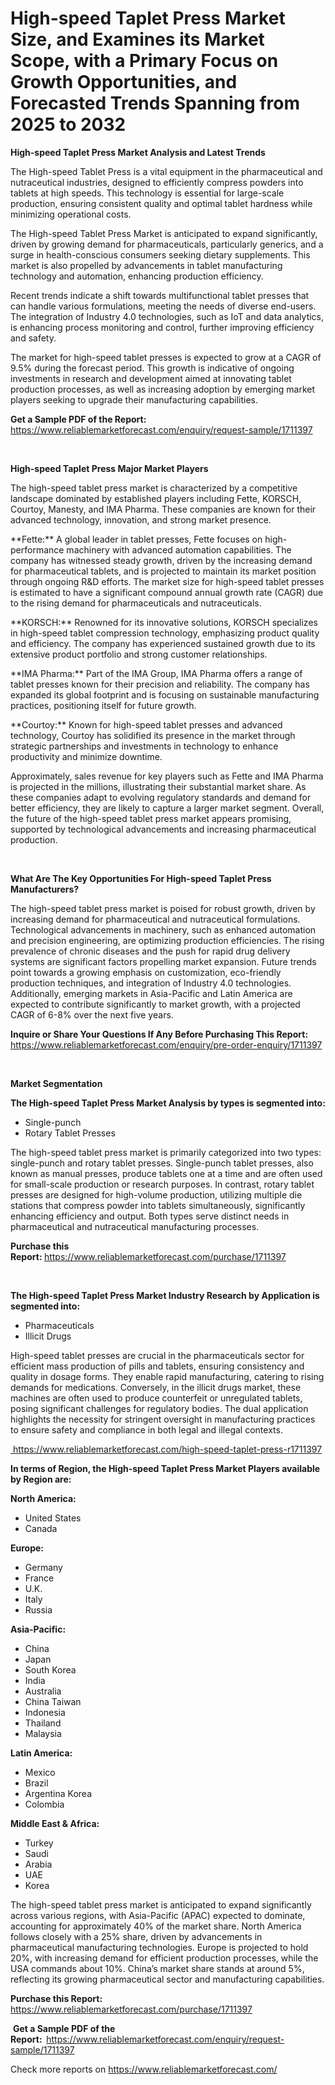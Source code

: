 <p><h1>High-speed Taplet Press Market Size, and Examines its Market Scope, with a Primary Focus on Growth Opportunities, and Forecasted Trends Spanning from 2025 to 2032</h1></p><p><strong>High-speed Taplet Press Market Analysis and Latest Trends</strong></p>
<p><p>The High-speed Tablet Press is a vital equipment in the pharmaceutical and nutraceutical industries, designed to efficiently compress powders into tablets at high speeds. This technology is essential for large-scale production, ensuring consistent quality and optimal tablet hardness while minimizing operational costs.</p><p>The High-speed Tablet Press Market is anticipated to expand significantly, driven by growing demand for pharmaceuticals, particularly generics, and a surge in health-conscious consumers seeking dietary supplements. This market is also propelled by advancements in tablet manufacturing technology and automation, enhancing production efficiency.</p><p>Recent trends indicate a shift towards multifunctional tablet presses that can handle various formulations, meeting the needs of diverse end-users. The integration of Industry 4.0 technologies, such as IoT and data analytics, is enhancing process monitoring and control, further improving efficiency and safety.</p><p>The market for high-speed tablet presses is expected to grow at a CAGR of 9.5% during the forecast period. This growth is indicative of ongoing investments in research and development aimed at innovating tablet production processes, as well as increasing adoption by emerging market players seeking to upgrade their manufacturing capabilities.</p></p>
<p><strong>Get a Sample PDF of the Report:&nbsp;</strong> <a href="https://www.reliablemarketforecast.com/enquiry/request-sample/1711397?utm_campaign=3357&utm_medium=2&utm_source=Github&utm_content=ia&utm_term=27032025&utm_id=high-speed-taplet-press">https://www.reliablemarketforecast.com/enquiry/request-sample/1711397</a></p>
<p>&nbsp;</p>
<p><strong>High-speed Taplet Press Major Market Players</strong></p>
<p><p>The high-speed tablet press market is characterized by a competitive landscape dominated by established players including Fette, KORSCH, Courtoy, Manesty, and IMA Pharma. These companies are known for their advanced technology, innovation, and strong market presence.</p><p>**Fette:** A global leader in tablet presses, Fette focuses on high-performance machinery with advanced automation capabilities. The company has witnessed steady growth, driven by the increasing demand for pharmaceutical tablets, and is projected to maintain its market position through ongoing R&D efforts. The market size for high-speed tablet presses is estimated to have a significant compound annual growth rate (CAGR) due to the rising demand for pharmaceuticals and nutraceuticals.</p><p>**KORSCH:** Renowned for its innovative solutions, KORSCH specializes in high-speed tablet compression technology, emphasizing product quality and efficiency. The company has experienced sustained growth due to its extensive product portfolio and strong customer relationships.</p><p>**IMA Pharma:** Part of the IMA Group, IMA Pharma offers a range of tablet presses known for their precision and reliability. The company has expanded its global footprint and is focusing on sustainable manufacturing practices, positioning itself for future growth.</p><p>**Courtoy:** Known for high-speed tablet presses and advanced technology, Courtoy has solidified its presence in the market through strategic partnerships and investments in technology to enhance productivity and minimize downtime.</p><p>Approximately, sales revenue for key players such as Fette and IMA Pharma is projected in the millions, illustrating their substantial market share. As these companies adapt to evolving regulatory standards and demand for better efficiency, they are likely to capture a larger market segment. Overall, the future of the high-speed tablet press market appears promising, supported by technological advancements and increasing pharmaceutical production.</p></p>
<p>&nbsp;</p>
<p><strong>What Are The Key Opportunities For High-speed Taplet Press Manufacturers?</strong></p>
<p><p>The high-speed tablet press market is poised for robust growth, driven by increasing demand for pharmaceutical and nutraceutical formulations. Technological advancements in machinery, such as enhanced automation and precision engineering, are optimizing production efficiencies. The rising prevalence of chronic diseases and the push for rapid drug delivery systems are significant factors propelling market expansion. Future trends point towards a growing emphasis on customization, eco-friendly production techniques, and integration of Industry 4.0 technologies. Additionally, emerging markets in Asia-Pacific and Latin America are expected to contribute significantly to market growth, with a projected CAGR of 6-8% over the next five years.</p></p>
<p><strong>Inquire or Share Your Questions If Any Before Purchasing This Report:</strong> <a href="https://www.reliablemarketforecast.com/enquiry/pre-order-enquiry/1711397?utm_campaign=3357&utm_medium=2&utm_source=Github&utm_content=ia&utm_term=27032025&utm_id=high-speed-taplet-press">https://www.reliablemarketforecast.com/enquiry/pre-order-enquiry/1711397</a></p>
<p>&nbsp;</p>
<p><strong>Market Segmentation</strong></p>
<p><strong>The High-speed Taplet Press Market Analysis by types is segmented into:</strong></p>
<p><ul><li>Single-punch</li><li>Rotary Tablet Presses</li></ul></p>
<p><p>The high-speed tablet press market is primarily categorized into two types: single-punch and rotary tablet presses. Single-punch tablet presses, also known as manual presses, produce tablets one at a time and are often used for small-scale production or research purposes. In contrast, rotary tablet presses are designed for high-volume production, utilizing multiple die stations that compress powder into tablets simultaneously, significantly enhancing efficiency and output. Both types serve distinct needs in pharmaceutical and nutraceutical manufacturing processes.</p></p>
<p><strong>Purchase this Report:&nbsp;</strong><a href="https://www.reliablemarketforecast.com/purchase/1711397?utm_campaign=3357&utm_medium=2&utm_source=Github&utm_content=ia&utm_term=27032025&utm_id=high-speed-taplet-press">https://www.reliablemarketforecast.com/purchase/1711397</a></p>
<p>&nbsp;</p>
<p><strong>The High-speed Taplet Press Market Industry Research by Application is segmented into:</strong></p>
<p><ul><li>Pharmaceuticals</li><li>Illicit Drugs</li></ul></p>
<p><p>High-speed tablet presses are crucial in the pharmaceuticals sector for efficient mass production of pills and tablets, ensuring consistency and quality in dosage forms. They enable rapid manufacturing, catering to rising demands for medications. Conversely, in the illicit drugs market, these machines are often used to produce counterfeit or unregulated tablets, posing significant challenges for regulatory bodies. The dual application highlights the necessity for stringent oversight in manufacturing practices to ensure safety and compliance in both legal and illegal contexts.</p></p>
<p><a href="https://www.reliablemarketforecast.com/high-speed-taplet-press-r1711397?utm_campaign=3357&utm_medium=2&utm_source=Github&utm_content=ia&utm_term=27032025&utm_id=high-speed-taplet-press">&nbsp;https://www.reliablemarketforecast.com/high-speed-taplet-press-r1711397</a></p>
<p><strong>In terms of Region, the High-speed Taplet Press Market Players available by Region are:</strong></p>
<p>
    <p> <strong> North America: </strong>
        <ul>
            <li>United States</li>
            <li>Canada</li>
        </ul>
        </p> 
    <p> <strong> Europe: </strong>
        <ul>
            <li>Germany</li>
            <li>France</li>
            <li>U.K.</li>
            <li>Italy</li>
            <li>Russia</li>
        </ul>
        </p> 
    <p> <strong> Asia-Pacific: </strong>
        <ul>
            <li>China</li>
            <li>Japan</li>
            <li>South Korea</li>
            <li>India</li>
            <li>Australia</li>
            <li>China Taiwan</li>
            <li>Indonesia</li>
            <li>Thailand</li>
            <li>Malaysia</li>
        </ul>
        </p> 
    <p> <strong> Latin America: </strong>
        <ul>
            <li>Mexico</li>
            <li>Brazil</li>
            <li>Argentina Korea</li>
            <li>Colombia</li>
        </ul>
        </p> 
    <p> <strong> Middle East & Africa: </strong>
        <ul>
            <li>Turkey</li>
            <li>Saudi</li>
            <li>Arabia</li>
            <li>UAE</li>
            <li>Korea</li>
        </ul>
    </p>
    </p>
<p><p>The high-speed tablet press market is anticipated to expand significantly across various regions, with Asia-Pacific (APAC) expected to dominate, accounting for approximately 40% of the market share. North America follows closely with a 25% share, driven by advancements in pharmaceutical manufacturing technologies. Europe is projected to hold 20%, with increasing demand for efficient production processes, while the USA commands about 10%. China’s market share stands at around 5%, reflecting its growing pharmaceutical sector and manufacturing capabilities.</p></p>
<p><strong>Purchase this Report: </strong><a href="https://www.reliablemarketforecast.com/purchase/1711397?utm_campaign=3357&utm_medium=2&utm_source=Github&utm_content=ia&utm_term=27032025&utm_id=high-speed-taplet-press">https://www.reliablemarketforecast.com/purchase/1711397</a></p>
<p>&nbsp;<strong>Get a Sample PDF of the Report:&nbsp;&nbsp;</strong><a href="https://www.reliablemarketforecast.com/enquiry/request-sample/1711397?utm_campaign=3357&utm_medium=2&utm_source=Github&utm_content=ia&utm_term=27032025&utm_id=high-speed-taplet-press">https://www.reliablemarketforecast.com/enquiry/request-sample/1711397</a></p>
<p><strong></strong></p>
<p>Check more reports on <a href="https://www.reliablemarketforecast.com/?utm_campaign=3357&utm_medium=2&utm_source=Github&utm_content=ia&utm_term=27032025&utm_id=high-speed-taplet-press">https://www.reliablemarketforecast.com/</a></p>